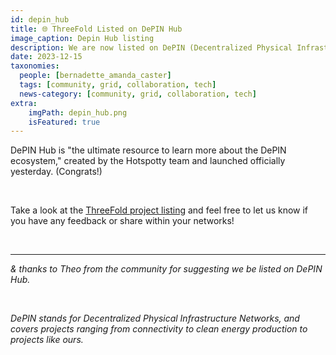 ```yaml
---
id: depin_hub
title: 🌐 ThreeFold Listed on DePIN Hub
image_caption: Depin Hub listing
description: We are now listed on DePIN (Decentralized Physical Infrastructure Networks). Let us know what you think. 
date: 2023-12-15
taxonomies:
  people: [bernadette_amanda_caster]
  tags: [community, grid, collaboration, tech]
  news-category: [community, grid, collaboration, tech]
extra:
    imgPath: depin_hub.png
    isFeatured: true
---
```



DePIN Hub is "the ultimate resource to learn more about the DePIN ecosystem," created by the Hotspotty team and launched officially yesterday. (Congrats!)

<br/>

Take a look at the [ThreeFold project listing](https://depinhub.io/projects/threefold) and feel free to let us know if you have any feedback or share within your networks!

<br/>

---
*& thanks to Theo from the community for suggesting we be listed on DePIN Hub.*

<br/>

*DePIN stands for Decentralized Physical Infrastructure Networks, and covers projects ranging from connectivity to clean energy production to projects like ours.*